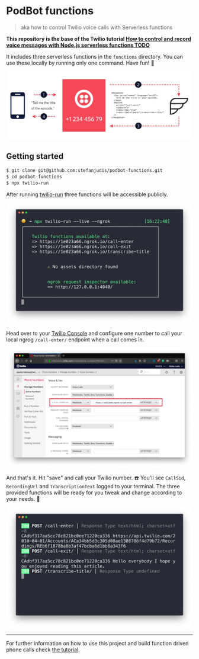 # PodBot functions

> aka how to control Twilio voice calls with Serverless functions

**This repository is the base of the Twilio tutorial [How to control and record voice messages with Node.js serverless functions TODO](...)**

It includes three serverless functions in the `functions` directory. You can use these locally by running only one command. Have fun! 👋

![TwiML flow for Twilio voice calls](./media/flow.jpg)

## Getting started

```bash
$ git clone git@github.com:stefanjudis/podbot-functions.git
$ cd podbot-functions
$ npx twilio-run
```

After running [twilio-run](https://www.npmjs.com/package/twilio-run) three functions will be accessible publicly.

![Accessible function endpoints in the terminal](./media/ngrok.jpg)

Head over to your [Twilio Console](https://www.twilio.com/console/) and configure one number to call your local ngrog `/call-enter/` endpoint when a call comes in.

![Twilio console for number configurationw with one configured webhook to use local functions](./media/console.jpg)

And that's it. Hit "save" and call your Twilio number. ☎️ You'll see `CallSid`, `RecordingUrl` and `TranscriptionText` logged to your terminal. The three provided functions will be ready for you tweak and change according to your needs. 🎉

![Logs of `CallSid`, `RecordingUrl` and `TranscriptionText`](./media/log.jpg)

---

For further information on how to use this project and build function driven phone calls check [the tutorial](TODO).
